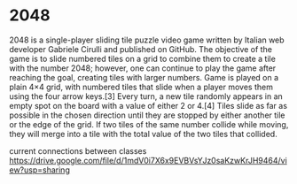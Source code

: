 # 2048
2048 is a single-player sliding tile puzzle video game written by Italian web developer Gabriele Cirulli and published on GitHub. The objective of the game is to slide numbered tiles on a grid to combine them to create a tile with the number 2048; however, one can continue to play the game after reaching the goal, creating tiles with larger numbers.
Game is played on a plain 4×4 grid, with numbered tiles that slide when a player moves them using the four arrow keys.[3] Every turn, a new tile randomly appears in an empty spot on the board with a value of either 2 or 4.[4] Tiles slide as far as possible in the chosen direction until they are stopped by either another tile or the edge of the grid. If two tiles of the same number collide while moving, they will merge into a tile with the total value of the two tiles that collided.

current connections between classes https://drive.google.com/file/d/1mdV0i7X6x9EVBVsYJz0saKzwKrJH9464/view?usp=sharing
